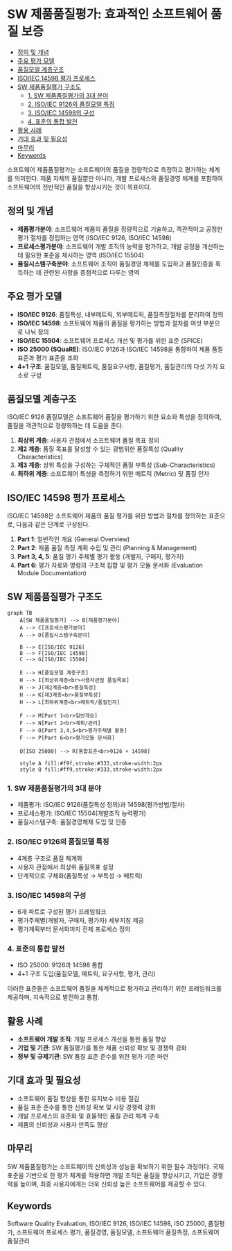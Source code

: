 # SW 제품품질평가: 효과적인 소프트웨어 품질 보증

<!-- mtoc-start -->

- [정의 및 개념](#정의-및-개념)
- [주요 평가 모델](#주요-평가-모델)
- [품질모델 계층구조](#품질모델-계층구조)
- [ISO/IEC 14598 평가 프로세스](#isoiec-14598-평가-프로세스)
- [SW 제품품질평가 구조도](#sw-제품품질평가-구조도)
  - [1. SW 제품품질평가의 3대 분야](#1-sw-제품품질평가의-3대-분야)
  - [2. ISO/IEC 9126의 품질모델 특징](#2-isoiec-9126의-품질모델-특징)
  - [3. ISO/IEC 14598의 구성](#3-isoiec-14598의-구성)
  - [4. 표준의 통합 발전](#4-표준의-통합-발전)
- [활용 사례](#활용-사례)
- [기대 효과 및 필요성](#기대-효과-및-필요성)
- [마무리](#마무리)
- [Keywords](#keywords)

<!-- mtoc-end -->

소프트웨어 제품품질평가는 소프트웨어의 품질을 정량적으로 측정하고 평가하는 체계를 의미한다. 제품 자체의 품질뿐만 아니라, 개발 프로세스와 품질경영 체계를 포함하여 소프트웨어의 전반적인 품질을 향상시키는 것이 목표이다.

## 정의 및 개념

- **제품평가분야**: 소프트웨어 제품의 품질을 정량적으로 기술하고, 객관적이고 공정한 평가 절차를 정립하는 영역 (ISO/IEC 9126, ISO/IEC 14598)
- **프로세스평가분야**: 소프트웨어 개발 조직의 능력을 평가하고, 개발 공정을 개선하는 데 필요한 표준을 제시하는 영역 (ISO/IEC 15504)
- **품질시스템구축분야**: 소프트웨어 조직이 품질경영 체제를 도입하고 품질인증을 획득하는 데 관련된 사항을 중점적으로 다루는 영역

## 주요 평가 모델

- **ISO/IEC 9126**: 품질특성, 내부메트릭, 외부메트릭, 품질측정절차를 분리하여 정의
- **ISO/IEC 14598**: 소프트웨어 제품의 품질을 평가하는 방법과 절차를 여섯 부분으로 나눠 정의
- **ISO/IEC 15504**: 소프트웨어 프로세스 개선 및 평가를 위한 표준 (SPICE)
- **ISO 25000 (SQuaRE)**: ISO/IEC 9126과 ISO/IEC 14598을 통합하여 제품 품질 표준과 평가 표준을 조화
- **4+1 구조**: 품질모델, 품질메트릭, 품질요구사항, 품질평가, 품질관리의 다섯 가지 요소로 구성

## 품질모델 계층구조

ISO/IEC 9126 품질모델은 소프트웨어 품질을 평가하기 위한 요소와 특성을 정의하여, 품질을 객관적으로 정량화하는 데 도움을 준다.

1. **최상위 계층**: 사용자 관점에서 소프트웨어 품질 목표 정의
2. **제2 계층**: 품질 목표를 달성할 수 있는 광범위한 품질특성 (Quality Characteristics)
3. **제3 계층**: 상위 특성을 구성하는 구체적인 품질 부특성 (Sub-Characteristics)
4. **최하위 계층**: 소프트웨어 특성을 측정하기 위한 메트릭 (Metric) 및 품질 인자

## ISO/IEC 14598 평가 프로세스

ISO/IEC 14598은 소프트웨어 제품의 품질 평가를 위한 방법과 절차를 정의하는 표준으로, 다음과 같은 단계로 구성된다.

1. **Part 1**: 일반적인 개요 (General Overview)
2. **Part 2**: 제품 품질 측정 계획 수립 및 관리 (Planning & Management)
3. **Part 3, 4, 5**: 품질 평가 주체별 평가 활동 (개발자, 구매자, 평가자)
4. **Part 6**: 평가 자료와 명령의 구조적 집합 및 평가 모듈 문서화 (Evaluation Module Documentation)

## SW 제품품질평가 구조도

```mermaid
graph TB
    A[SW 제품품질평가] --> B[제품평가분야]
    A --> C[프로세스평가분야]
    A --> D[품질시스템구축분야]

    B --> E[ISO/IEC 9126]
    B --> F[ISO/IEC 14598]
    C --> G[ISO/IEC 15504]

    E --> H[품질모델 계층구조]
    H --> I[최상위계층<br>사용자관점 품질목표]
    H --> J[제2계층<br>품질특성]
    H --> K[제3계층<br>품질부특성]
    H --> L[최하위계층<br>메트릭/품질인자]

    F --> M[Part 1<br>일반개요]
    F --> N[Part 2<br>계획/관리]
    F --> O[Part 3,4,5<br>평가주체별 활동]
    F --> P[Part 6<br>평가모듈 문서화]

    Q[ISO 25000] --> R[통합표준<br>9126 + 14598]

    style A fill:#f9f,stroke:#333,stroke-width:2px
    style Q fill:#ff9,stroke:#333,stroke-width:2px
```

### 1. SW 제품품질평가의 3대 분야

- 제품평가: ISO/IEC 9126(품질특성 정의)과 14598(평가방법/절차)
- 프로세스평가: ISO/IEC 15504(개발조직 능력평가)
- 품질시스템구축: 품질경영체제 도입 및 인증

### 2. ISO/IEC 9126의 품질모델 특징

- 4계층 구조로 품질 체계화
- 사용자 관점에서 최상위 품질목표 설정
- 단계적으로 구체화(품질특성 → 부특성 → 메트릭)

### 3. ISO/IEC 14598의 구성

- 6개 파트로 구성된 평가 프레임워크
- 평가주체별(개발자, 구매자, 평가자) 세부지침 제공
- 평가계획부터 문서화까지 전체 프로세스 정의

### 4. 표준의 통합 발전

- ISO 25000: 9126과 14598 통합
- 4+1 구조 도입(품질모델, 메트릭, 요구사항, 평가, 관리)

이러한 표준들은 소프트웨어 품질을 체계적으로 평가하고 관리하기 위한 프레임워크를 제공하며, 지속적으로 발전하고 통합.

## 활용 사례

- **소프트웨어 개발 조직**: 개발 프로세스 개선을 통한 품질 향상
- **기업 및 기관**: SW 품질평가를 통한 제품 신뢰성 확보 및 경쟁력 강화
- **정부 및 규제기관**: SW 품질 표준 준수를 위한 평가 기준 마련

## 기대 효과 및 필요성

- 소프트웨어 품질 향상을 통한 유지보수 비용 절감
- 품질 표준 준수를 통한 신뢰성 확보 및 시장 경쟁력 강화
- 개발 프로세스의 표준화 및 효율적인 품질 관리 체계 구축
- 제품의 신뢰성과 사용자 만족도 향상

## 마무리

SW 제품품질평가는 소프트웨어의 신뢰성과 성능을 확보하기 위한 필수 과정이다. 국제 표준을 기반으로 한 평가 체계를 적용하면 개발 조직은 품질을 향상시키고, 기업은 경쟁력을 높이며, 최종 사용자에게는 더욱 신뢰성 높은 소프트웨어를 제공할 수 있다.

## Keywords

Software Quality Evaluation, ISO/IEC 9126, ISO/IEC 14598, ISO 25000, 품질평가, 소프트웨어 프로세스 평가, 품질경영, 품질모델, 소프트웨어 품질측정, 소프트웨어 품질관리
